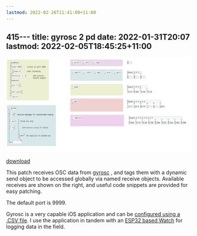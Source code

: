 ```yaml
---
lastmod: 2022-02-26T11:41:09+11:00
---
```

415---
title: gyrosc 2 pd
date: 2022-01-31T20:07
lastmod: 2022-02-05T18:45:25+11:00
---

![Pasted image 20220129134527.png](assets/Pasted%20image%2020220129134527.png)

[download](assets/gyrosc2pd.pd)

This patch receives OSC data from [gyrosc](https://www.bitshapesoftware.com/instruments/gyrosc/) , and tags them with a dynamic send object to be accessed globally via named receive objects.   Available receives are shown on the right, and useful code snippets are provided for easy patching.

The default port is 9999.

Gyrosc is a very capable iOS application and can be [configured using a .CSV file](http://www.bitshapesoftware.com/instruments/gyrosc/configuration.html).  I use the application in tandem with an [ ESP32 based Watch](PacketPunk%20-%20OSC%20logging%20on%20the%20DSTIKE%20ESP32%20watch.md) for logging data in the field. 

